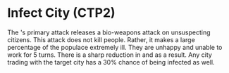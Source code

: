 # Infect City (CTP2)

The 's primary attack releases a bio-weapons attack on unsuspecting citizens. This attack does not kill people. Rather, it makes a large percentage of the populace extremely ill. They are unhappy and unable to work for 5 turns. There is a sharp reduction in and as a result.
Any city trading with the target city has a 30% chance of being infected as well.